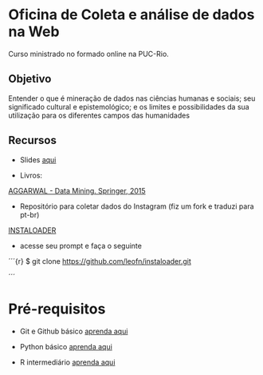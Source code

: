 # Oficina de Coleta e análise de dados na Web

Curso ministrado no formado online na PUC-Rio. 

## Objetivo

Entender o que é mineração de dados nas ciências humanas e sociais; seu significado cultural e epistemológico; e os limites e possibilidades da sua utilização para os diferentes campos das humanidades

## Recursos

- Slides [aqui](https://docs.google.com/presentation/d/1WhOY3DrlpWGldIDTBUneWG8hTY2_DyuOGw9rhGAgQ60/edit?usp=sharing)

- Livros: 

[AGGARWAL - Data Mining. Springer, 2015](https://doc.lagout.org/Others/Data%20Mining/Data%20Mining_%20The%20Textbook%20%5BAggarwal%202015-04-14%5D.pdf)

- Repositório para coletar dados do Instagram (fiz um fork e traduzi para pt-br)

[INSTALOADER](https://github.com/leofn/instaloader)

- acesse seu prompt e faça o seguinte

´´´{r}
$ git clone https://github.com/leofn/instaloader.git

´´´

# Pré-requisitos

- Git e Github básico [aprenda aqui](https://www.youtube.com/watch?v=I9Atm-25fXE)

- Python básico [aprenda aqui](http://www.larhud.ibict.br/python/)

- R intermediário [aprenda aqui](https://materiais-estudo-r.netlify.app/)


